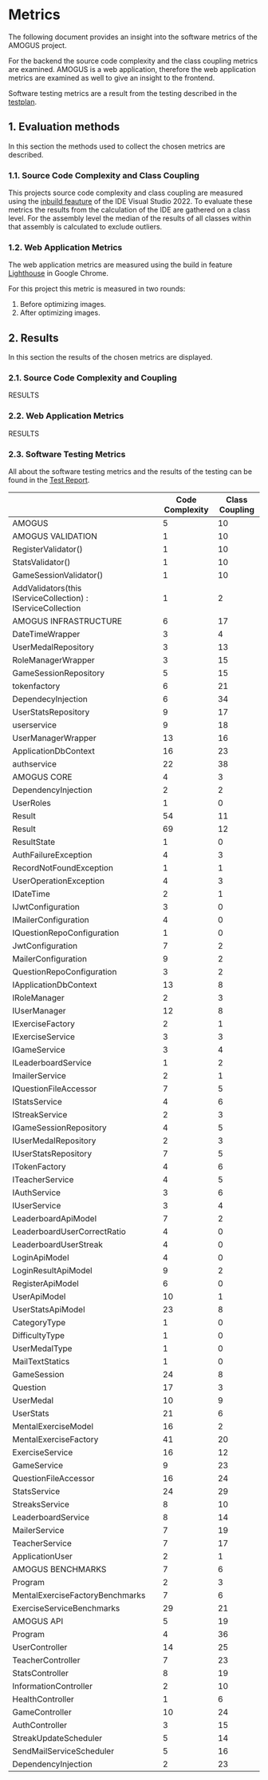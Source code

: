 # Metrics

The following document provides an insight into the software metrics of the AMOGUS project. 

For the backend the source code complexity and the class coupling metrics are examined. AMOGUS is a web application, therefore the web application metrics are examined as well to give an insight to the frontend.

Software testing metrics are a result from the testing described in the [testplan](https://cumgroup.github.io/AMOGUS/Developer%20Docs/4.%20Testing/Testplan/).

## 1. Evaluation methods

In this section the methods used to collect the chosen metrics are described.

### 1.1. Source Code Complexity and Class Coupling

This projects source code complexity and class coupling are measured using the [inbuild feauture](https://learn.microsoft.com/en-us/visualstudio/code-quality/code-metrics-values?view=vs-2022) of the IDE Visual Studio 2022. To evaluate these metrics the results from the calculation of the IDE are gathered on a class level. For the assembly level the median of the results of all classes within that assembly is calculated to exclude outliers.

### 1.2. Web Application Metrics

The web application metrics are measured using the build in feature [Lighthouse](https://developer.chrome.com/docs/lighthouse/) in Google Chrome.

For this project this metric is measured in two rounds:
1. Before optimizing images.
2. After optimizing images. 

## 2. Results

In this section the results of the chosen metrics are displayed.

### 2.1. Source Code Complexity and Coupling

RESULTS

### 2.2.  Web Application Metrics

RESULTS

### 2.3. Software Testing Metrics

All about the software testing metrics and the results of the testing can be found in the [Test Report](https://cumgroup.github.io/AMOGUS/Developer%20Docs/4.%20Testing/zTest%20Report/).





|            |Code Complexity|Class Coupling|
|-|-|-|
|AMOGUS |	5	|10|
|AMOGUS VALIDATION	|1	|10|
|RegisterValidator()|	1|	10|
|StatsValidator()	|1	|10|
|GameSessionValidator()|	1|	10|
|AddValidators(this IServiceCollection) : IServiceCollection|	1	|2|
|AMOGUS INFRASTRUCTURE	|6	|17|
|DateTimeWrapper	|3	|4|
|UserMedalRepository|	3|	13|
|RoleManagerWrapper	|3	|15|
|GameSessionRepository|	5|	15|
|tokenfactory	|6|	21|
|DependecyInjection|	6|	34|
|UserStatsRepository	|9	|17|
|userservice	|9	|18|
|UserManagerWrapper|	13	|16|
|ApplicationDbContext	|16|	23|
|authservice	|22	|38|
|AMOGUS CORE	|4|	3|
|DependencyInjection|	2|	2|
|UserRoles	|1	|0|
|Result	|54	|11|
|Result<A>|	69	|12|
|ResultState	|1|	0|
|AuthFailureException|	4|	3|
|RecordNotFoundException	|1|	1|
|UserOperationException|	4	|3|
|IDateTime	|2|	1|
|IJwtConfiguration	|3|	0|
|IMailerConfiguration	|4	|0|
|IQuestionRepoConfiguration|	1|	0|
|JwtConfiguration	|7	|2|
|MailerConfiguration	|9|	2|
|QuestionRepoConfiguration	|3|	2|
|IApplicationDbContext	|13	|8|
|IRoleManager	|2	|3|
|IUserManager	|12|	8|
|IExerciseFactory	|2	|1|
|IExerciseService	|3|	3|
|IGameService	|3	|4|
|ILeaderboardService|	1|	2|
|ImailerService	|2	|1|
|IQuestionFileAccessor|	7|	5|
|IStatsService	|4	|6|
|IStreakService	|2|	3|
|IGameSessionRepository|	4|	5|
|IUserMedalRepository	|2	|3|
|IUserStatsRepository|	7|	5|
|ITokenFactory	|4|	6|
|ITeacherService	|4|	5|
|IAuthService	|3	|6|
|IUserService	|3|	4|
|LeaderboardApiModel|	7	|2|
|LeaderboardUserCorrectRatio	|4|	0|
|LeaderboardUserStreak	|4	|0|
|LoginApiModel	|4|	0|
|LoginResultApiModel|	9|	2|
|RegisterApiModel	|6	|0|
|UserApiModel	|10	|1|
|UserStatsApiModel|	23|	8|
|CategoryType	|1|	0|
|DifficultyType	|1|	0|
|UserMedalType	|1|	0|
|MailTextStatics|	1|	0|
|GameSession	|24|	8|
|Question	|17|	3|
|UserMedal|	10|	9|
|UserStats|	21|	6|
|MentalExerciseModel|	16	|2|
|MentalExerciseFactory|	41|	20|
|ExerciseService	|16|	12|
|GameService	|9|	23|
|QuestionFileAccessor	|16|	24|
|StatsService	|24|	29|
|StreaksService	|8|	10|
|LeaderboardService	|8|	14|
|MailerService	|7|	19|
|TeacherService	|7|	17|
|ApplicationUser|	2	|1|
|AMOGUS BENCHMARKS|	7|	6|
|Program	|2|	3|
|MentalExerciseFactoryBenchmarks|	7|	6|
|ExerciseServiceBenchmarks	|29|	21|
|AMOGUS API	|5|	19|
|Program	|4|	36|
|UserController	|14	|25|
|TeacherController|	7|	23|
|StatsController|	8|	19|
|InformationController	|2|	10|
|HealthController	|1	|6|
|GameController	|10|	24|
|AuthController	|3|	15|
|StreakUpdateScheduler|	5|	14|
|SendMailServiceScheduler	|5|	16|
|DependencyInjection	|2|	23|
